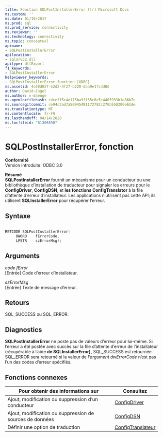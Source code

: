 ```yaml
---
title: Fonction SQLPostInstallerError (fr) Microsoft Docs
ms.custom: ''
ms.date: 01/19/2017
ms.prod: sql
ms.prod_service: connectivity
ms.reviewer: ''
ms.technology: connectivity
ms.topic: conceptual
apiname:
- SQLPostInstallerError
apilocation:
- sqlsrv32.dll
apitype: dllExport
f1_keywords:
- SQLPostInstallerError
helpviewer_keywords:
- SQLPostInstallerError function [ODBC]
ms.assetid: 4c60d827-b2d2-4f27-b220-daa9e1fcdd8d
author: David-Engel
ms.author: v-daenge
ms.openlocfilehash: cdceff5c4e175ba9f135c6e5e4405933b1a86b7c
ms.sourcegitcommit: ce94c2ad7a50945481172782c270b5b0206e61de
ms.translationtype: MT
ms.contentlocale: fr-FR
ms.lasthandoff: 04/14/2020
ms.locfileid: "81306890"
---
```

# <a name="sqlpostinstallererror-function"></a>SQLPostInstallerError, fonction
**Conformité**  
 Version introduite: ODBC 3.0  
  
 **Résumé**  
 **SQLPostInstallerError** fournit un mécanisme pour un conducteur ou une bibliothèque d’installation de traducteur pour signaler les erreurs pour le **ConfigDriver**, **ConfigDSN**, et **les fonctions ConfigTranslator** à la file d’attente d’erreur d’installateur. Les applications n’utilisent pas cette API; ils utilisent **SQLInstallerError** pour récupérer l’erreur.  
  
## <a name="syntax"></a>Syntaxe  
  
```cpp  
  
RETCODE SQLPostInstallerError(  
     DWORD    fErrorCode,  
     LPSTR    szErrorMsg);  
```  
  
## <a name="arguments"></a>Arguments  
 *code fError*  
 [Entrée] Code d’erreur d’installateur.  
  
 *szErrorMsg*  
 [Entrée] Texte de message d’erreur.  
  
## <a name="returns"></a>Retours  
 SQL_SUCCESS ou SQL_ERROR.  
  
## <a name="diagnostics"></a>Diagnostics  
 **SQLPostInstallerError** ne poste pas de valeurs d’erreur pour lui-même. Si l’erreur a été postée avec succès sur la file d’attente d’erreur de l’installateur (récupérable à l’aide **de SQLInstallerError),** SQL_SUCCESS est retournée. SQL_ERROR sera retourné si la valeur de *l’argument dwErrorCode* n’est pas l’un des codes d’erreur spécifiés.  
  
## <a name="related-functions"></a>Fonctions connexes  
  
|Pour obtenir des informations sur|Consultez|  
|---------------------------|---------|  
|Ajout, modification ou suppression d’un conducteur|[ConfigDriver](../../../odbc/reference/syntax/configdriver-function.md)|  
|Ajout, modification ou suppression de sources de données|[ConfigDSN](../../../odbc/reference/syntax/configdsn-function.md)|  
|Définir une option de traduction|[ConfigTranslateur](../../../odbc/reference/syntax/configtranslator-function.md)|
